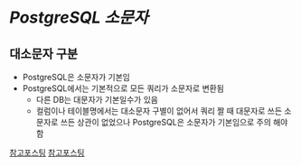 # _PostgreSQL 소문자_

## 대소문자 구분

- PostgreSQL은 소문자가 기본임
- PostgreSQL에서는 기본적으로 모든 쿼리가 소문자로 변환됨
  - 다른 DB는 대문자가 기본일수가 있음
  - 컬럼이나 테이블명에서는 대소문자 구별이 없어서 쿼리 짤 때 대문자로 쓰든 소문자로 쓰든 상관이 없었으나 PostgreSQL은 소문자가 기본임으로 주의 해야함

[참고포스팅](http://daplus.net/sql-postgresql-%EC%97%B4-%EC%9D%B4%EB%A6%84%EC%9D%80-%EB%8C%80%EC%86%8C-%EB%AC%B8%EC%9E%90%EB%A5%BC-%EA%B5%AC%EB%B6%84%ED%95%A9%EB%8B%88%EA%B9%8C/)
[참고포스팅](https://dorongdogfoot.tistory.com/125)
